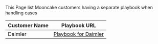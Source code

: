 This Page list Mooncake customers having a separate playbook when handling cases


|**Customer** **Name**|**Playbook** **URL**  |
|--|--|
| Daimler | [Playbook for Daimler]()|

